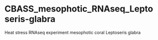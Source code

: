 # CBASS_mesophotic_RNAseq_Leptoseris-glabra
Heat stress RNAseq experiment mesophotic coral Leptoseris glabra

